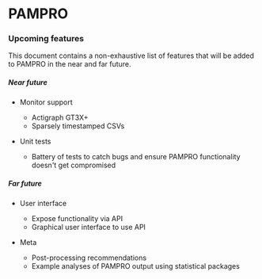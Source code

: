# PAMPRO

### Upcoming features

This document contains a non-exhaustive list of features that will be added to PAMPRO in the near and far future. 

##### Near future

- Monitor support
  - Actigraph GT3X+
  - Sparsely timestamped CSVs


- Unit tests
  - Battery of tests to catch bugs and ensure PAMPRO functionality doesn't get compromised



##### Far future

- User interface
  - Expose functionality via API
  - Graphical user interface to use API


- Meta
  - Post-processing recommendations
  - Example analyses of PAMPRO output using statistical packages
